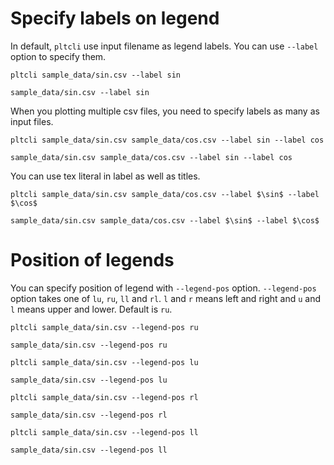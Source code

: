 Specify labels on legend
========================

In default, `pltcli` use input filename as legend labels.
You can use `--label` option to specify them.

```
pltcli sample_data/sin.csv --label sin
```

```inline-pltcli
sample_data/sin.csv --label sin
```

When you plotting multiple csv files, you need to specify labels as many as input files.

```
pltcli sample_data/sin.csv sample_data/cos.csv --label sin --label cos
```

```inline-pltcli
sample_data/sin.csv sample_data/cos.csv --label sin --label cos
```

You can use tex literal in label as well as titles.

```
pltcli sample_data/sin.csv sample_data/cos.csv --label $\sin$ --label $\cos$
```

```inline-pltcli
sample_data/sin.csv sample_data/cos.csv --label $\sin$ --label $\cos$
```

Position of legends
========================
You can specify position of legend with `--legend-pos` option.
`--legend-pos` option takes one of `lu`, `ru`, `ll` and `rl`.
`l` and `r` means left and right and `u` and `l` means upper and lower.
Default is `ru`.


```
pltcli sample_data/sin.csv --legend-pos ru
```

```inline-pltcli
sample_data/sin.csv --legend-pos ru
```

```
pltcli sample_data/sin.csv --legend-pos lu
```

```inline-pltcli
sample_data/sin.csv --legend-pos lu
```


```
pltcli sample_data/sin.csv --legend-pos rl
```

```inline-pltcli
sample_data/sin.csv --legend-pos rl
```

```
pltcli sample_data/sin.csv --legend-pos ll
```

```inline-pltcli
sample_data/sin.csv --legend-pos ll
```
